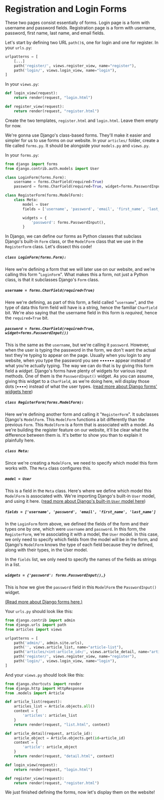 # Registration and Login Forms
These two pages consist essentially of forms. Login page is a form with username and password fields. Registration page is a form with username, password, first name, last name, and email fields.

Let's start by defining two URL `path()`s, one for login and one for register. In your `urls.py`:
```python
urlpatterns = [
    [...]
    path('register/', views.register_view, name="register"),
    path('login/', views.login_view, name="login"),
]
```

In your `views.py`:
```python
def login_view(request):
    return render(request, "login.html")

def register_view(request):
    return render(request, "register.html")
```
Create the two templates, `register.html` and `login.html`. Leave them empty for now.

We're gonna use Django's class-based forms. They'll make it easier and simpler for us to use forms on our website. In your `articles/` folder, create a file called `forms.py`. It should be alongside your `models.py` and `views.py`.

In your `forms.py`:
```python
from django import forms
from django.contrib.auth.models import User

class LoginForm(forms.Form):
    username = forms.CharField(required=True)
    password = forms.CharField(required=True, widget=forms.PasswordInput())

class RegisterForm(forms.ModelForm):
    class Meta:
        model = User
        fields = ['username', 'password', 'email', 'first_name', 'last_name']

        widgets = {
            'password': forms.PasswordInput(),
        }
```
In Django, we can define our forms as Python classes that subclass Django's built-in `Form` class, or the `ModelForm` class that we use in the `RegisterForm` class. Let's dissect this code!

##### `class LoginForm(forms.Form):`
Here we're defining a form that we will later use on our website, and we're calling this form "`LoginForm`". What makes this a form, not just a Python class, is that it subclasses Django's `Form` class.

##### `username = forms.CharField(required=True)`
Here we're defining, as part of this form, a field called "`username`", and the type of data this form field will have is a string, hence the familiar `CharField` bit. We're also saying that the username field in this form is *required*, hence the `required=True` bit.

##### `password = forms.CharField(required=True, widget=forms.PasswordInput())`
This is the same as the `username`, but we're calling it `password`. However, when the user is typing the password in the form, we don't want the actual text they're typing to appear on the page. Usually when you login to any website, when you type the password you see •••••• appear instead of what you're actually typing. The way we can do that is by giving this form field a *widget*. Django's forms have plenty of widgets for various input methods. One of them is the `PasswordInput()` widget. As you can assume, giving this widget to a `CharField`, as we're doing here, will display those dots (••••) instead of what the user types. ([read more about Django forms' widgets here](https://docs.djangoproject.com/en/2.2/ref/forms/widgets/))

##### `class RegisterForm(forms.ModelForm):`
Here we're defining another form and calling it "`RegisterForm`". It subclasses Django's `ModelForm`. This `ModelForm` functions a bit differently than the previous `Form`. This `ModelForm` is a form that is associated with a model. As we're building the register feature on our website, it'll be clear what the difference between them is. It's better to show you than to explain it plainfully here.

##### `class Meta:`
Since we're creating a `ModelForm`, we need to specify which model this form works with. The `Meta` class configures this.

##### `model = User`
This is a field in the `Meta` class. Here's where we define which model this `ModelForm` is associated with. We're importing Django's built-in `User` model, and using it here. ([read more about Django's built-in `User` model here](https://docs.djangoproject.com/en/2.2/ref/contrib/auth/#user-model))

##### `fields = ['username', 'password', 'email', 'first_name', 'last_name']`
In the `LoginForm` form above, we defined the fields of the form and their types one by one, which were `username` and `password`. In this form, the `RegisterForm`, we're associating it with a model, the `User` model. In this case, we only need to specify which fields from the model will be in the form, and Django's `ModelForm` knows the type of each field because they're defined, along with their types, in the User model.

In the `fields` list, we only need to specify the names of the fields as strings in a list.

##### `widgets = {'password': forms.PasswordInput(),}`
This is how we give the `password` field in this `ModelForm` the `PasswordInput()` widget.

[(Read more about Django forms here.)](https://docs.djangoproject.com/en/2.2/topics/forms/)

Your `urls.py` should look like this:
```python
from django.contrib import admin
from django.urls import path
from articles import views

urlpatterns = [
    path('admin/', admin.site.urls),
    path('', views.article_list, name="article-list"),
    path('articles/<int:article_id>/', views.article_detail, name="article-detail"),
    path('register/', views.register_view, name="register"),
    path('login/', views.login_view, name="login"),
]
```
And your `views.py` should look like this:
```python
from django.shortcuts import render
from django.http import HttpResponse
from .models import Article

def article_list(request):
    articles_list = Article.objects.all()
    context = {
        'articles': articles_list
    }
    return render(request, "list.html", context)

def article_detail(request, article_id):
    article_object = Article.objects.get(id=article_id)
    context = {
        'article': article_object
    }
    return render(request, "detail.html", context)

def login_view(request):
    return render(request, "login.html")

def register_view(request):
    return render(request, "register.html")
```

We just finished defining the forms, now let's display them on the website!